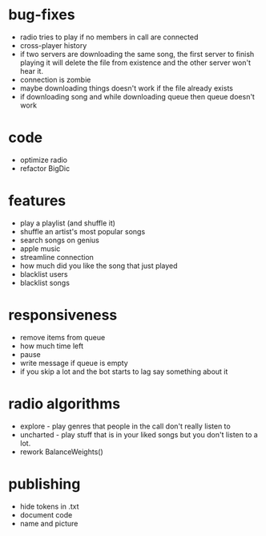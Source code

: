 ﻿# bug-fixes
- radio tries to play if no members in call are connected
- cross-player history
- if two servers are downloading the same song, the first server to finish playing it will delete the file from existence and the other server won't hear it.
- connection is zombie
- maybe downloading things doesn't work if the file already exists
- if downloading song and while downloading queue then queue doesn't work

# code
- optimize radio
- refactor BigDic

# features
- play a playlist (and shuffle it)
- shuffle an artist's most popular songs
- search songs on genius
- apple music
- streamline connection
- how much did you like the song that just played
- blacklist users
- blacklist songs

# responsiveness
- remove items from queue
- how much time left
- pause
- write message if queue is empty
- if you skip a lot and the bot starts to lag say something about it

# radio algorithms
- explore - play genres that people in the call don't really listen to
- uncharted - play stuff that is in your liked songs but you don't listen to a lot.
- rework BalanceWeights()

# publishing
- hide tokens in .txt
- document code
- name and picture
